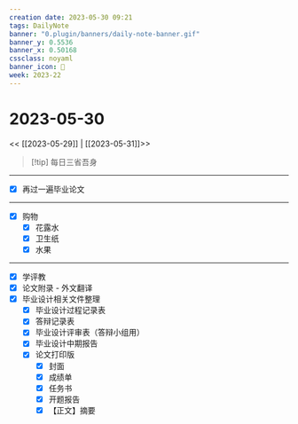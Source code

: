 ```yaml
---
creation date: 2023-05-30 09:21
tags: DailyNote
banner: "0.plugin/banners/daily-note-banner.gif"
banner_y: 0.5536
banner_x: 0.50168
cssclass: noyaml
banner_icon: 💌
week: 2023-22
---
```


# 2023-05-30

<< [[2023-05-29]] | [[2023-05-31]]>>


> [!tip] 每日三省吾身
> 

---

- [x] 再过一遍毕业论文

---

- [x] 购物
	- [x] 花露水
	- [x] 卫生纸
	- [x] 水果

---

- [x] 学评教
- [x] 论文附录 - 外文翻译
- [x] 毕业设计相关文件整理
	- [x] 毕业设计过程记录表
	- [x] 答辩记录表
	- [x] 毕业设计评审表（答辩小组用）
	- [x] 毕业设计中期报告
	- [x] 论文打印版
		- [x] 封面
		- [x] 成绩单
		- [x] 任务书
		- [x] 开题报告
		- [x] 【正文】摘要